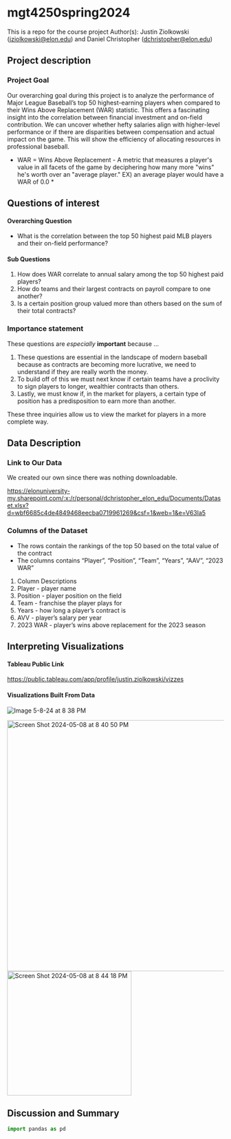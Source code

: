 # mgt4250spring2024
This is a repo for the course project
Author(s): Justin Ziolkowski (jziolkowski@elon.edu) and Daniel Christopher (dchristopher@elon.edu)

## Project description

### Project Goal
Our overarching goal during this project is to analyze the performance of Major League Baseball’s top 50 highest-earning players when compared to their Wins Above Replacement (WAR) statistic. This offers a fascinating insight into the correlation between financial investment and on-field contribution. We can uncover whether hefty salaries align with higher-level performance or if there are disparities between compensation and actual impact on the game. This will show the efficiency of allocating resources in professional baseball.

* WAR = Wins Above Replacement - A metric that measures a player's value in all facets of the game by deciphering how many more "wins" he's worth over an "average player." EX) an average player would have a WAR of 0.0 *

## Questions of interest
#### Overarching Question
- What is the correlation between the top 50 highest paid MLB players and their on-field performance?

#### Sub Questions
1. How does WAR correlate to annual salary among the top 50 highest paid players?
2. How do teams and their largest contracts on payroll compare to one another?
3. Is a certain position group valued more than others based on the sum of their total contracts?
  
### Importance statement
These questions are *especially* **important** because ...
1. These questions are essential in the landscape of modern baseball because as contracts are becoming more lucrative, we need to understand if they are really worth the money.
2. To build off of this we must next know if certain teams have a proclivity to sign players to longer, wealthier contracts than others. 
3. Lastly, we must know if, in the market for players, a certain type of position has a predisposition to earn more than another.

These three inquiries allow us to view the market for players in a more complete way. 

## Data Description
### Link to Our Data

We created our own since there was nothing downloadable.

https://elonuniversity-my.sharepoint.com/:x:/r/personal/dchristopher_elon_edu/Documents/Dataset.xlsx?d=wbf6685c4de4849468eecba0719961269&csf=1&web=1&e=V63la5

### Columns of the Dataset
- The rows contain the rankings of the top 50 based on the total value of the contract
- The columns contains “Player”, “Position”, “Team”, “Years”, “AAV”, “2023 WAR”

1. Column Descriptions
2. Player - player name
3. Position - player position on the field
4. Team - franchise the player plays for
5. Years - how long a player’s contract is
6. AVV - player’s salary per year
7. 2023 WAR - player’s wins above replacement for the 2023 season


## Interpreting Visualizations
#### Tableau Public Link
https://public.tableau.com/app/profile/justin.ziolkowski/vizzes

#### Visualizations Built From Data
![Image 5-8-24 at 8 38 PM](https://github.com/Justinski8/mgt4250spring2024/assets/158494882/1c5ae3d4-e18a-47b5-9612-1850dc1abfd6)

<img width="584" alt="Screen Shot 2024-05-08 at 8 40 50 PM" src="https://github.com/Justinski8/mgt4250spring2024/assets/158494882/be4837d8-2225-45e9-b350-1a539e52915d">

<img width="289" alt="Screen Shot 2024-05-08 at 8 44 18 PM" src="https://github.com/Justinski8/mgt4250spring2024/assets/158494882/fa8fc42c-3143-4c4f-be27-717f67940d70">


## Discussion and Summary

```python
import pandas as pd
```

